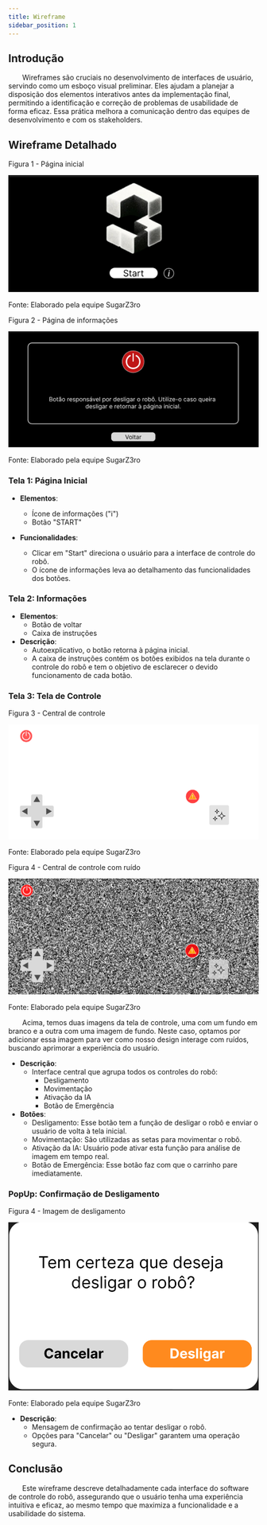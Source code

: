 ```yaml
---
title: Wireframe
sidebar_position: 1
---
```


## Introdução
&emsp;&emsp;Wireframes são cruciais no desenvolvimento de interfaces de usuário, servindo como um esboço visual preliminar. Eles ajudam a planejar a disposição dos elementos interativos antes da implementação final, permitindo a identificação e correção de problemas de usabilidade de forma eficaz. Essa prática melhora a comunicação dentro das equipes de desenvolvimento e com os stakeholders.

## Wireframe Detalhado
<p style={{textAlign: 'center'}}>Figura 1 - Página inicial</p>

![Página Inicial](../../../../static/img/sprint-2/paginainicial.png)

<p style={{textAlign: 'center'}}>Fonte: Elaborado pela equipe SugarZ3ro</p>

<p style={{textAlign: 'center'}}>Figura 2 - Página de informações</p>

![Página de Informações](../../../../static/img/sprint-2/info.png)

<p style={{textAlign: 'center'}}>Fonte: Elaborado pela equipe SugarZ3ro</p>

### Tela 1: Página Inicial

- **Elementos**:
  - Ícone de informações ("i")
  - Botão "START"

- **Funcionalidades**:
  - Clicar em "Start" direciona o usuário para a interface de controle do robô.
  - O ícone de informações leva ao detalhamento das funcionalidades dos botões.

### Tela 2: Informações
- **Elementos**:
  - Botão de voltar
  - Caixa de instruções
- **Descrição**:
  - Autoexplicativo, o botão retorna à página inicial.
  - A caixa de instruções contém os botões exibidos na tela durante o controle do robô e tem o objetivo de esclarecer o devido funcionamento de cada botão.

### Tela 3: Tela de Controle

<p style={{textAlign: 'center'}}>Figura 3 - Central de controle</p>

![Central de Controle](../../../../static/img/sprint-2/centraldecontrole.png)

<p style={{textAlign: 'center'}}>Fonte: Elaborado pela equipe SugarZ3ro</p>

<p style={{textAlign: 'center'}}>Figura 4 - Central de controle com ruído</p>

![Central de Controle com ruído](../../../../static/img/sprint-2/controle-com-ruido.png)

<p style={{textAlign: 'center'}}>Fonte: Elaborado pela equipe SugarZ3ro</p>

&emsp;&emsp;Acima, temos duas imagens da tela de controle, uma com um fundo em branco e a outra com uma imagem de fundo. Neste caso, optamos por adicionar essa imagem para ver como nosso design interage com ruídos, buscando aprimorar a experiência do usuário.

- **Descrição**:
  - Interface central que agrupa todos os controles do robô:
    - Desligamento
    - Movimentação
    - Ativação da IA
    - Botão de Emergência
- **Botões**:
  - Desligamento: Esse botão tem a função de desligar o robô e enviar o usuário de volta à tela inicial.
  - Movimentação: São utilizadas as setas para movimentar o robô.
  - Ativação da IA: Usuário pode ativar esta função para análise de imagem em tempo real.
  - Botão de Emergência: Esse botão faz com que o carrinho pare imediatamente.

### PopUp: Confirmação de Desligamento

<p style={{textAlign: 'center'}}>Figura 4 - Imagem de desligamento</p>

![Desligamento](../../../../static/img/sprint-2/turnoff.png)

<p style={{textAlign: 'center'}}>Fonte: Elaborado pela equipe SugarZ3ro</p>

- **Descrição**:
  - Mensagem de confirmação ao tentar desligar o robô.
  - Opções para "Cancelar" ou "Desligar" garantem uma operação segura.

## Conclusão
&emsp;&emsp;Este wireframe descreve detalhadamente cada interface do software de controle do robô, assegurando que o usuário tenha uma experiência intuitiva e eficaz, ao mesmo tempo que maximiza a funcionalidade e a usabilidade do sistema.
